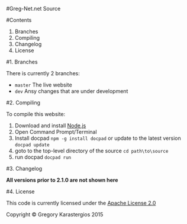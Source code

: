 #Greg-Net.net Source

#Contents

1. Branches
2. Compiling
3. Changelog
4. License

#1. Branches

There is currently 2 branches:

* `master` The live website
* `dev` Ansy changes that are under development

#2. Compiling

To compile this website:

1. Download and install [Node.js](http://nodejs.org)
2. Open Command Prompt/Terminal
3. Install docpad `npm -g install docpad` or update to the latest version `docpad update`
4. goto to the top-level directory of the source `cd path\to\source`
5. run docpad `docpad run`

#3. Changelog

**All versions prior to 2.1.0 are not shown here**

#4. License

This code is currently licensed under the [Apache License 2.0](http://www.apache.org/licenses/LICENSE-2.0.html)


Copyright &copy; Gregory Karastergios 2015